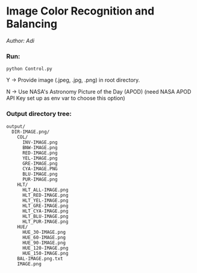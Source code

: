 # Image Color Recognition and Balancing
<em>Author: Adi</em><br/>

### Run:
<code>python Control.py</code>

Y -> Provide image (.jpeg, .jpg, .png) in root directory.

N -> Use NASA's Astronomy Picture of the Day (APOD) (need NASA APOD API Key set up as env var to choose this option)

### Output directory tree:
```
output/
  DIR-IMAGE.png/
    COL/
      INV-IMAGE.png
      BNW-IMAGE.png
      RED-IMAGE.png
      YEL-IMAGE.png
      GRE-IMAGE.png
      CYA-IMAGE.PNG
      BLU-IMAGE.png
      PUR-IMAGE.png
    HLT/
      HLT_ALL-IMAGE.png
      HLT_RED-IMAGE.png
      HLT_YEL-IMAGE.png
      HLT_GRE-IMAGE.png
      HLT_CYA-IMAGE.png
      HLT_BLU-IMAGE.png
      HLT_PUR-IMAGE.png
    HUE/
      HUE_30-IMAGE.png
      HUE_60-IMAGE.png
      HUE_90-IMAGE.png
      HUE_120-IMAGE.png
      HUE_150-IMAGE.png
    BAL-IMAGE.png.txt
    IMAGE.png
```
